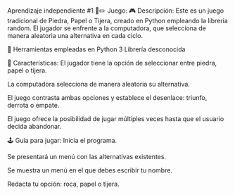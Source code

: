 Aprendizaje independiente #1 📖✏️ Juego:  🎮 Descripción: Este es un juego tradicional de Piedra, Papel o Tijera, creado en Python empleando la librería random.  El jugador se enfrente a la computadora, que selecciona de manera aleatoria una alternativa en cada ciclo.

 🔧 Herramientas empleadas en Python 3
 Librería desconocida 

 🚀 Características: El jugador tiene la opción de seleccionar entre piedra, papel o tijera.

 La computadora selecciona de manera aleatoria su alternativa.

 El juego contrasta ambas opciones y establece el desenlace: triunfo, derrota o empate.

 El juego ofrece la posibilidad de jugar múltiples veces hasta que el usuario decida abandonar.

 🕹️ Guía para jugar: Inicia el programa.

 Se presentará un menú con las alternativas existentes.

 Se muestra un menú en el que debes escribir tu nombre.

 Redacta tu opción: roca, papel o tijera.
